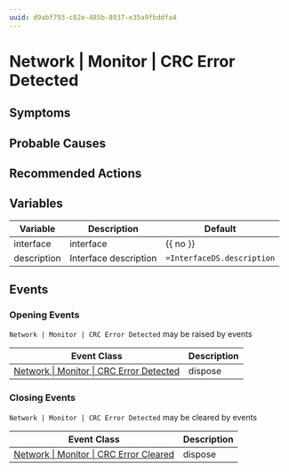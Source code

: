 ```yaml
---
uuid: d9abf793-c82e-485b-8937-e35a9fbddfa4
---
```

# Network | Monitor | CRC Error Detected

## Symptoms

## Probable Causes

## Recommended Actions

## Variables

| Variable    | Description           | Default                    |
| ----------- | --------------------- | -------------------------- |
| interface   | interface             | {{ no }}                   |
| description | Interface description | `=InterfaceDS.description` |

## Events

### Opening Events
`Network | Monitor | CRC Error Detected` may be raised by events

| Event Class                                                                                                     | Description |
| --------------------------------------------------------------------------------------------------------------- | ----------- |
| [Network \| Monitor \| CRC Error Detected](ref://event-classes-reference/network/monitor/crc-error-detected.md) | dispose     |

### Closing Events
`Network | Monitor | CRC Error Detected` may be cleared by events

| Event Class                                                                                                   | Description |
| ------------------------------------------------------------------------------------------------------------- | ----------- |
| [Network \| Monitor \| CRC Error Cleared](ref://event-classes-reference/network/monitor/crc-error-cleared.md) | dispose     |
